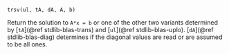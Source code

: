 ```
trsv(ul, tA, dA, A, b)
```

Return the solution to `A*x = b` or one of the other two variants determined by [`tA`](@ref stdlib-blas-trans) and [`ul`](@ref stdlib-blas-uplo). [`dA`](@ref stdlib-blas-diag) determines if the diagonal values are read or are assumed to be all ones.
